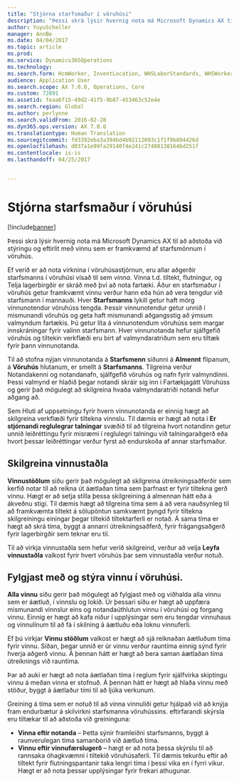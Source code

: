 ```yaml
---
title: "Stjórna starfsmaður í vöruhúsi"
description: "Þessi skrá lýsir hvernig nota má Microsoft Dynamics AX til að aðstoða við stýringu og eftirlit með vinnu sem er framkvæmd af starfsmönnum í vöruhús."
author: YuyuScheller
manager: AnnBe
ms.date: 04/04/2017
ms.topic: article
ms.prod: 
ms.service: Dynamics365Operations
ms.technology: 
ms.search.form: HcmWorker, InventLocation, WHSLaborStandards, WHSWorker, WHSWorkTable, WHSWorkTableListPage
audience: Application User
ms.search.scope: AX 7.0.0, Operations, Core
ms.custom: 72891
ms.assetid: feaa6f15-49d2-41f5-9b87-453463c52e4e
ms.search.region: Global
ms.author: perlynne
ms.search.validFrom: 2016-02-28
ms.dyn365.ops.version: AX 7.0.0
ms.translationtype: Human Translation
ms.sourcegitcommit: fd3392eba3a394bd4b92112093c1f1f9b894426d
ms.openlocfilehash: d037a1e99fa29140f4e241c27408138164bd251f
ms.contentlocale: is-is
ms.lasthandoff: 04/25/2017


---
```


# <a name="manage-warehouse-workers"></a>Stjórna starfsmaður í vöruhúsi

[!include[banner](../includes/banner.md)]


Þessi skrá lýsir hvernig nota má Microsoft Dynamics AX til að aðstoða við stýringu og eftirlit með vinnu sem er framkvæmd af starfsmönnum í vöruhús.

Ef verið er að nota virknina í vöruhúsastjórnun, eru allar aðgerðir starfsmanns í vöruhúsi vísað til sem *vinna*. Vinna t.d. tiltekt, flutningur, og Telja lagerbirgðir er skráð með því að nota fartæki. Áður en starfsmaður í vöruhús getur framkvæmt vinnu verður hann eða hún að vera tengdur við starfsmann í mannauði. Hver **Starfsmanns** lykill getur haft mörg vinnunotendur vöruhúss tengda. Þessir vinnunotendur getur unnið í mismunandi vöruhús og geta haft mismunandi aðgangsstig að ýmsum valmyndum fartækis. Þú getur líta á vinnunotendum vöruhúss sem margar innskráningar fyrir valinn starfsmann. Hver vinnunotanda hefur sjálfgefið vöruhús og tiltekin verkflæði eru birt af valmyndaratriðum sem eru tiltæk fyrir þann vinnunotanda. 

Til að stofna nýjan vinnunotanda á **Starfsmenn** síðunni á **Almennt** flipanum, á **Vöruhús** hlutanum, er smellt á **Starfsmanns**. Tilgreina verður Notandakenni og notandanafn, sjálfgefið vöruhús og nafn fyrir valmyndinni. Þessi valmynd er hlaðið þegar notandi skráir sig inn í Fartækjagátt Vöruhúss og gerir það mögulegt að skilgreina hvaða valmyndaratriði notandi hefur aðgang að. 

Sem Hluti af uppsetningu fyrir hvern vinnunotanda er einnig hægt að skilgreina verkflæði fyrir tiltekna vinnslu. Til dæmis er hægt að nota í **Er stjórnandi reglulegrar talningar** svæðið til að tilgreina hvort notandinn getur unnið leiðréttingu fyrir misræmi í reglulegri talningu við talningaraðgerð eða hvort þessar leiðréttingar verður fyrst að endurskoða af annar starfsmaður.

## <a name="defining-labor-standards"></a>Skilgreina vinnustaðla
**Vinnustöðlum** síðu gerir það mögulegt að skilgreina útreikningsaðferðir sem kerfið notar til að reikna út áætlaðan tíma sem þarfnast er fyrir tiltekna gerð vinnu. Hægt er að setja stilla þessa skilgreining á almennan hátt eða á ákveðnu stigi. Til dæmis hægt að tilgreina tíma sem á að vera nauðsynleg til að framkvæmta tiltekt á sölupöntun samkvæmt þyngd fyrir tiltekna skilgreiningu einingar þegar  tiltekið tiltektarferli er notað. Á sama tíma er hægt að skrá tíma, byggt á annarri útreikningsaðferð, fyrir frágangsaðgerð fyrir  lagerbirgðir sem teknar eru til. 

Til að virkja vinnustaðla sem hefur verið skilgreind, verður að velja **Leyfa vinnustaðla** valkost fyrir hvert vöruhús þar sem vinnustaðla verður notuð.

## <a name="monitoring-and-controlling-warehouse-work"></a>Fylgjast með og stýra vinnu í vöruhúsi.
**Alla vinnu** síðu gerir það mögulegt að fylgjast með og viðhalda alla vinnu sem er áætluð, í vinnslu og lokið. Úr þessari síðu er hægt að uppfæra mismunandi vinnslur eins og notandaúthlutun vinnu í vöruhúsi og forgang vinnu. Einnig er hægt að kafa niður í upplýsingar sem eru tengdar vinnuhaus og vinnulínum til að fá í skilning á áætluðu eða loknu vinnuferli. 

Ef þú virkjar **Vinnu stöðlum** valkost er hægt að sjá reiknaðan áætluðum tíma fyrir vinnu. Síðan, þegar unnið er úr vinnu verður rauntíma einnig sýnd fyrir hverja aðgerð vinnu. Á þennan hátt er hægt að bera saman áætlaðan tíma útreiknings við rauntíma. 

Þar að auki er hægt að nota áætlaðan tíma í reglum fyrir sjálfvirka skiptingu vinnu á meðan vinna er stofnuð. Á þennan hátt er hægt að hlaða vinnu með stöður, byggt á áætlaður tími til að ljúka verkunum. 

Greining á tíma sem er notuð til að vinna vinnuliði getur hjálpað við að knýja fram endurbætur á skilvirkni starfsmanna vöruhússins. eftirfarandi skýrsla eru tiltækar til að aðstoða við greininguna:

-   **Vinna eftir notanda** – Þetta sýnir framleiðni starfsmanns, byggt á raunverulegan tíma samanborið við áætluð tíma.
-   **Vinnu eftir vinnufærslugerð** – hægt er að nota þessa skýrslu til að rannsaka óhagkvæmni í tiltekið vöruhúsaferli. Til dæmis tekurðu eftir að tiltekt fyrir flutningspantanir taka lengri tíma í þessi vika en í fyrri vikur. Hægt er að nota þessar upplýsingar fyrir frekari athugunar.






